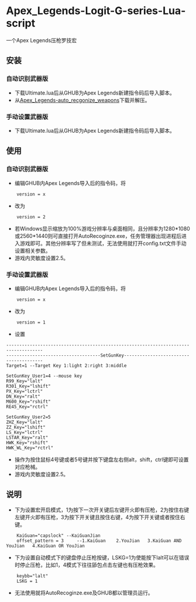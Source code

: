 # Apex_Legends-Logit-G-series-Lua-script 
一个Apex Legends压枪罗技宏
## 安装
### 自动识别武器版

* 下载Ultimate.lua后从GHUB为Apex Legends新建指令码后导入脚本。
* 从[Apex_Legends-auto_recgonize_weapons](https://github.com/zz824865454/Apex_Legends-auto_recgonize_weapons/releases)下载并解压。

### 手动设置武器版

* 下载Ultimate.lua后从GHUB为Apex Legends新建指令码后导入脚本。

## 使用

### 自动识别武器版

* 编辑GHUB内Apex Legends导入后的指令码，将

```
    version = x
```
* 改为

```
    version = 2
```

* 若Windows显示缩放为100%游戏分辨率与桌面相同，且分辨率为1280\*1080或2560\*1440则可直接打开AutoRecoginze.exe，任务管理器出现进程后进入游戏即可。其他分辨率写了但未测试，无法使用就打开config.txt文件手动设置相关参数。
* 游戏内灵敏度设置2.5。

### 手动设置武器版

* 编辑GHUB内Apex Legends导入后的指令码，将

```
    version = x
```

* 改为

```
    version = 1
```

* 设置

```
------------------------------------------------------------------------------------
------------------------------------SetGunKey---------------------------------------
Target=1 --Target Key 1:light 2:right 3:middle

SetGunKey_User1=4 --mouse key
R99_Key="lalt"
R301_Key="lshift"
PX_Key="lctrl"
DN_Key="ralt"
M600_Key="rshift"
RE45_Key="rctrl"

SetGunKey_User2=5
ZHZ_Key="lalt"
ZZ_Key="lshift"
LS_Key="lctrl"
LSTAR_Key="ralt"
HWK_Key="rshift"
HWK_WL_Key="rctrl"
```
* 操作为按住鼠标4号键或者5号键并按下键盘左右侧alt，shift，ctrl键即可设置对应枪械。
* 游戏内灵敏度设置2.5。

## 说明
* 下为设置宏开启模式，1为按下一次开关键后左键开火即有压枪，2为按住右键左键开火即有压枪，3为按下开关键且按住右键，4为按下开关键或者按住右键。

```
    KaiGuan="capslock" --KaiGuanJian
    offset_pattern = 3     --1.KaiGuan    2.YouJian   3.KaiGuan AND YouJian   4.KaiGuan OR YouJian
```

* 下为设置自动模式下的键盘停止压枪按键，LSKG=1为使能按下lalt可以在错误时停止压枪，比如1，4模式下往往舔包点击左键也有压枪效果。

```
    keybb="lalt"		
    LSKG = 1
```
* 无法使用就将AutoRecoginze.exe及GHUB都以管理员运行。

